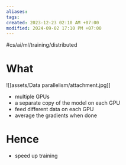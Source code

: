 ```yaml
---
aliases: 
tags: 
created: 2023-12-23 02:10 AM +07:00
modified: 2024-09-02 17:10 PM +07:00
---
```

#cs/ai/ml/training/distributed


# What

![[assets/Data parallelism/attachment.jpg]]
- multiple GPUs
- a separate copy of the model on each GPU
- feed different data on each GPU
- average the gradients when done

# Hence
- speed up training